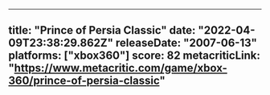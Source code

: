 
---
title: "Prince of Persia Classic"
date: "2022-04-09T23:38:29.862Z"
releaseDate: "2007-06-13"
platforms: ["xbox360"]
score: 82
metacriticLink: "https://www.metacritic.com/game/xbox-360/prince-of-persia-classic"
---

